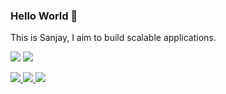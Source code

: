 ### Hello World 👋

This is Sanjay, I aim to build scalable applications.

<img src="https://github-readme-stats.vercel.app/api?username=sanjaykapilesh&show_icons=true&hide_border=true&count_private=true&theme=dark" />
<!-- <img src="https://github-readme-stats.vercel.app/api/top-langs/?username=Coding-Maniac&layout=compact)](https://github.com/anuraghazra/github-readme-stats" /> -->
<img src="https://github-readme-streak-stats.herokuapp.com/?user=sanjaykapilesh" />
<p>
	<a href="https://www.linkedin.com/in/sanjay-kapilesh/">
        <img src="https://img.shields.io/badge/LinkedIn--_.svg?style=social&logo=linkedin" />
    </a>
    <a href="https://www.instagram.com/sanjay_kapilesh/">
        <img src="https://img.shields.io/badge/Instagram--_.svg?style=social&logo=instagram" />
    </a>
    <a href="mailto:ufoundsanjay@gmail.com">
        <img src="https://img.shields.io/badge/Mail--_.svg?style=social&logo=gmail" />
    </a>
</p>
